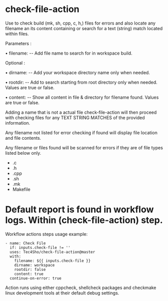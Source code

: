 # check-file-action

Use to check build (mk, sh, cpp, c, h,) files for errors and also locate any filename an its content containing or search for a text (string) match located within files.

Parameters :

• filename:  -- Add file name to search for in workspace build. 

Optional :

• dirname:  -- Add your workspace directory name only when needed.

• rootdir:  -- Add to search starting from root directory only when needed. Values are true or false.

• content:  -- Show all content in file & directory for filename found. Values are true or false.

Adding a name that is not a actual file check-file-action will then proceed with checking files for any TEXT STRING MATCHES of the provided information.

Any filename not listed for error checking if found will display file location and file contents.

Any filename or files found will be scanned for errors if they are of file types listed below only.
- .c
- .h
- .cpp
- .sh
- .mk
- Makefile

# Default report is found in workflow logs. Within (check-file-action) step.

Workflow actions steps usage example:


    - name: Check File
      if: inputs.check-file != ''
      uses: Tec4Sho/check-file-action@master
      with:
        filename: ${{ inputs.check-file }}
        dirname: workspace
        rootdir: false
        content: true
      continue-on-error: true


Action runs using either cppcheck, shellcheck packages and checkmake linux development tools at their default debug settings.
